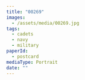 ```yaml
---
title: "00269"
images:
  - /assets/media/00269.jpg
tags:
  - cadets
  - navy
  - military
paperId:
  - postcard
mediaType: Portrait
date: ""
---
```

